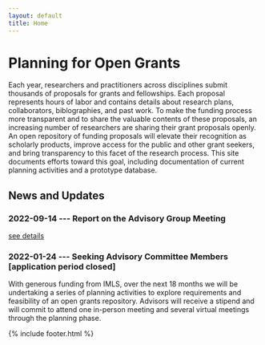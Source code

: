 ```yaml
---
layout: default
title: Home
---
```


# Planning for Open Grants

Each year, researchers and practitioners across disciplines submit thousands of proposals for grants and fellowships. Each proposal represents hours of labor and contains details about research plans, collaborators, biblographies, and past work. To make the funding process more transparent and to share the valuable contents of these proposals, an increasing number of researchers are sharing their grant proposals openly. An open repository of funding proposals will elevate their recognition as scholarly products, improve access for the public and other grant seekers, and bring transparency to this facet of the research process. This site documents efforts toward this goal, including documentation of current planning activities and a prototype database.


## News and Updates

### 2022-09-14 --- Report on the Advisory Group Meeting

[see details](2022-09-14_advisory-group-meeting-report)

### 2022-01-24 --- Seeking Advisory Committee Members [application period closed]

With generous funding from IMLS, over the next 18 months we will be undertaking a series of planning activities to explore requirements and feasibility of an open grants repository. Advisors will receive a stipend and will commit to attend one in-person meeting and several virtual meetings through the planning phase. 

{% include footer.html %}

